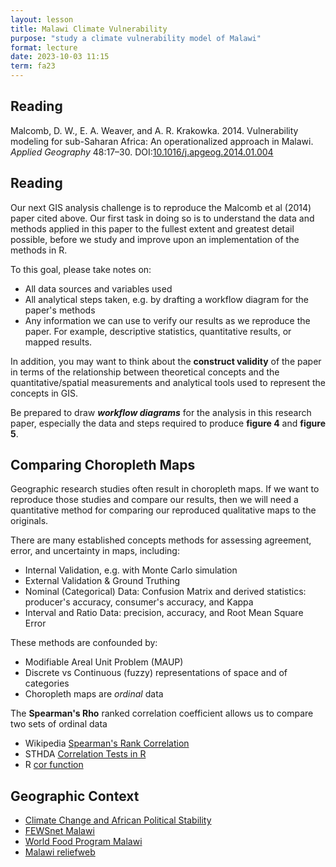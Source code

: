 ```yaml
---
layout: lesson
title: Malawi Climate Vulnerability
purpose: "study a climate vulnerability model of Malawi"
format: lecture
date: 2023-10-03 11:15
term: fa23
---
```


## Reading

Malcomb, D. W., E. A. Weaver, and A. R. Krakowka. 2014. Vulnerability modeling for sub-Saharan Africa: An operationalized approach in Malawi. *Applied Geography* 48:17–30. DOI:[10.1016/j.apgeog.2014.01.004](https://doi.org/10.1016/j.apgeog.2014.01.004)

## Reading

Our next GIS analysis challenge is to reproduce the Malcomb et al (2014) paper cited above. Our first task in doing so is to understand the data and methods applied in this paper to the fullest extent and greatest detail possible, before we study and improve upon an implementation of the methods in R.

To this goal, please take notes on:
- All data sources and variables used
- All analytical steps taken, e.g. by drafting a workflow diagram for the paper's methods
- Any information we can use to verify our results as we reproduce the paper. For example, descriptive statistics, quantitative results, or mapped results.

In addition, you may want to think about the **construct validity** of the paper in terms of the relationship between theoretical concepts and the quantitative/spatial measurements and analytical tools used to represent the concepts in GIS.

Be prepared to draw ***workflow diagrams*** for the analysis in this research paper, especially the data and steps required to produce **figure 4** and **figure 5**.

## Comparing Choropleth Maps

Geographic research studies often result in choropleth maps.
If we want to reproduce those studies and compare our results, then we will need a quantitative method for comparing our reproduced qualitative maps to the originals.

There are many established concepts methods for assessing agreement, error, and uncertainty in maps, including:

- Internal Validation, e.g. with Monte Carlo simulation
- External Validation & Ground Truthing
- Nominal (Categorical) Data: Confusion Matrix and derived statistics: producer's accuracy, consumer's accuracy, and Kappa
- Interval and Ratio Data: precision, accuracy, and Root Mean Square Error

These methods are confounded by:
- Modifiable Areal Unit Problem (MAUP)
- Discrete vs Continuous (fuzzy) representations of space and of categories
- Choropleth maps are *ordinal* data

The **Spearman's Rho** ranked correlation coefficient allows us to compare two sets of ordinal data
- Wikipedia [Spearman's Rank Correlation](https://en.wikipedia.org/wiki/Spearman%27s_rank_correlation_coefficient)
- STHDA [Correlation Tests in R](http://www.sthda.com/english/wiki/correlation-test-between-two-variables-in-r)
- R [cor function](https://www.rdocumentation.org/packages/stats/versions/3.6.2/topics/cor)

## Geographic Context

- [Climate Change and African Political Stability](https://www.strausscenter.org/ccaps-research-areas/climate-vulnerability/)
- [FEWSnet Malawi](https://fews.net/southern-africa/malawi)
- [World Food Program Malawi](https://www.wfp.org/countries/malawi) 
- [Malawi reliefweb](https://reliefweb.int/country/mwi)